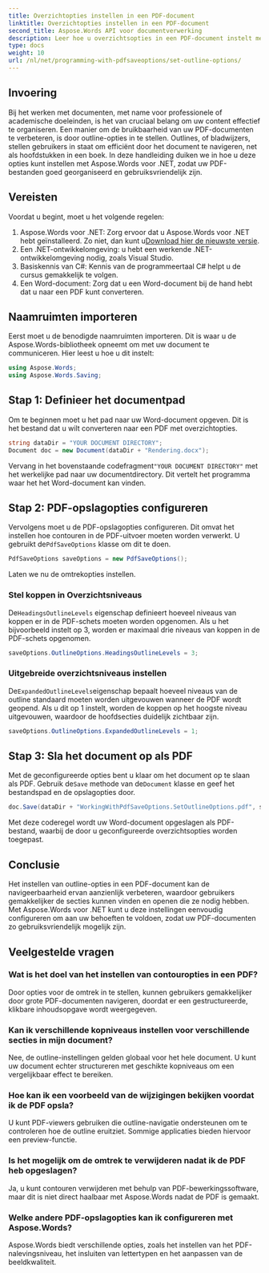 ```yaml
---
title: Overzichtopties instellen in een PDF-document
linktitle: Overzichtopties instellen in een PDF-document
second_title: Aspose.Words API voor documentverwerking
description: Leer hoe u overzichtsopties in een PDF-document instelt met Aspose.Words voor .NET. Verbeter PDF-navigatie door kopniveaus en uitgebreide overzichten te configureren.
type: docs
weight: 10
url: /nl/net/programming-with-pdfsaveoptions/set-outline-options/
---
```

## Invoering

Bij het werken met documenten, met name voor professionele of academische doeleinden, is het van cruciaal belang om uw content effectief te organiseren. Een manier om de bruikbaarheid van uw PDF-documenten te verbeteren, is door outline-opties in te stellen. Outlines, of bladwijzers, stellen gebruikers in staat om efficiënt door het document te navigeren, net als hoofdstukken in een boek. In deze handleiding duiken we in hoe u deze opties kunt instellen met Aspose.Words voor .NET, zodat uw PDF-bestanden goed georganiseerd en gebruiksvriendelijk zijn.

## Vereisten

Voordat u begint, moet u het volgende regelen:

1.  Aspose.Words voor .NET: Zorg ervoor dat u Aspose.Words voor .NET hebt geïnstalleerd. Zo niet, dan kunt u[Download hier de nieuwste versie](https://releases.aspose.com/words/net/).
2. Een .NET-ontwikkelomgeving: u hebt een werkende .NET-ontwikkelomgeving nodig, zoals Visual Studio.
3. Basiskennis van C#: Kennis van de programmeertaal C# helpt u de cursus gemakkelijk te volgen.
4. Een Word-document: Zorg dat u een Word-document bij de hand hebt dat u naar een PDF kunt converteren.

## Naamruimten importeren

Eerst moet u de benodigde naamruimten importeren. Dit is waar u de Aspose.Words-bibliotheek opneemt om met uw document te communiceren. Hier leest u hoe u dit instelt:

```csharp
using Aspose.Words;
using Aspose.Words.Saving;
```

## Stap 1: Definieer het documentpad

Om te beginnen moet u het pad naar uw Word-document opgeven. Dit is het bestand dat u wilt converteren naar een PDF met overzichtopties. 

```csharp
string dataDir = "YOUR DOCUMENT DIRECTORY";
Document doc = new Document(dataDir + "Rendering.docx");
```

 Vervang in het bovenstaande codefragment`"YOUR DOCUMENT DIRECTORY"` met het werkelijke pad naar uw documentdirectory. Dit vertelt het programma waar het het Word-document kan vinden.

## Stap 2: PDF-opslagopties configureren

 Vervolgens moet u de PDF-opslagopties configureren. Dit omvat het instellen hoe contouren in de PDF-uitvoer moeten worden verwerkt. U gebruikt de`PdfSaveOptions` klasse om dit te doen.

```csharp
PdfSaveOptions saveOptions = new PdfSaveOptions();
```

Laten we nu de omtrekopties instellen. 

### Stel koppen in Overzichtsniveaus

De`HeadingsOutlineLevels` eigenschap definieert hoeveel niveaus van koppen er in de PDF-schets moeten worden opgenomen. Als u het bijvoorbeeld instelt op 3, worden er maximaal drie niveaus van koppen in de PDF-schets opgenomen.

```csharp
saveOptions.OutlineOptions.HeadingsOutlineLevels = 3;
```

### Uitgebreide overzichtsniveaus instellen

De`ExpandedOutlineLevels`eigenschap bepaalt hoeveel niveaus van de outline standaard moeten worden uitgevouwen wanneer de PDF wordt geopend. Als u dit op 1 instelt, worden de koppen op het hoogste niveau uitgevouwen, waardoor de hoofdsecties duidelijk zichtbaar zijn.

```csharp
saveOptions.OutlineOptions.ExpandedOutlineLevels = 1;
```

## Stap 3: Sla het document op als PDF

 Met de geconfigureerde opties bent u klaar om het document op te slaan als PDF. Gebruik de`Save` methode van de`Document` klasse en geef het bestandspad en de opslagopties door.

```csharp
doc.Save(dataDir + "WorkingWithPdfSaveOptions.SetOutlineOptions.pdf", saveOptions);
```

Met deze coderegel wordt uw Word-document opgeslagen als PDF-bestand, waarbij de door u geconfigureerde overzichtsopties worden toegepast. 

## Conclusie

Het instellen van outline-opties in een PDF-document kan de navigeerbaarheid ervan aanzienlijk verbeteren, waardoor gebruikers gemakkelijker de secties kunnen vinden en openen die ze nodig hebben. Met Aspose.Words voor .NET kunt u deze instellingen eenvoudig configureren om aan uw behoeften te voldoen, zodat uw PDF-documenten zo gebruiksvriendelijk mogelijk zijn.

## Veelgestelde vragen

### Wat is het doel van het instellen van contouropties in een PDF?

Door opties voor de omtrek in te stellen, kunnen gebruikers gemakkelijker door grote PDF-documenten navigeren, doordat er een gestructureerde, klikbare inhoudsopgave wordt weergegeven.

### Kan ik verschillende kopniveaus instellen voor verschillende secties in mijn document?

Nee, de outline-instellingen gelden globaal voor het hele document. U kunt uw document echter structureren met geschikte kopniveaus om een vergelijkbaar effect te bereiken.

### Hoe kan ik een voorbeeld van de wijzigingen bekijken voordat ik de PDF opsla?

U kunt PDF-viewers gebruiken die outline-navigatie ondersteunen om te controleren hoe de outline eruitziet. Sommige applicaties bieden hiervoor een preview-functie.

### Is het mogelijk om de omtrek te verwijderen nadat ik de PDF heb opgeslagen?

Ja, u kunt contouren verwijderen met behulp van PDF-bewerkingssoftware, maar dit is niet direct haalbaar met Aspose.Words nadat de PDF is gemaakt.

### Welke andere PDF-opslagopties kan ik configureren met Aspose.Words?

Aspose.Words biedt verschillende opties, zoals het instellen van het PDF-nalevingsniveau, het insluiten van lettertypen en het aanpassen van de beeldkwaliteit.
